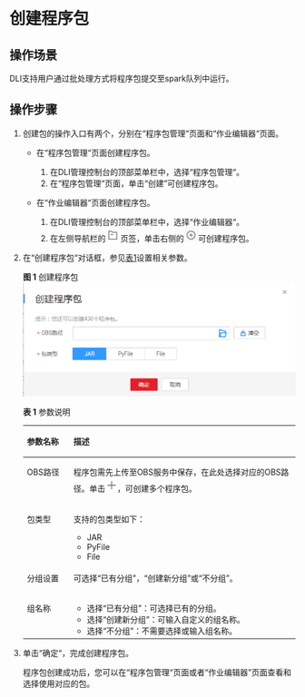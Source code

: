 # 创建程序包<a name="dli_01_0367"></a>

## 操作场景<a name="zh-cn_topic_0122016946_zh-cn_topic_0093946917_section6253115815414"></a>

DLI支持用户通过批处理方式将程序包提交至spark队列中运行。

## 操作步骤<a name="zh-cn_topic_0122016946_zh-cn_topic_0093946917_section14223343145314"></a>

1.  创建包的操作入口有两个，分别在“程序包管理“页面和“作业编辑器“页面。
    -   在“程序包管理“页面创建程序包。
        1.  在DLI管理控制台的顶部菜单栏中，选择“程序包管理“。
        2.  在“程序包管理“页面，单击“创建”可创建程序包。

    -   在“作业编辑器“页面创建程序包。
        1.  在DLI管理控制台的顶部菜单栏中，选择“作业编辑器“。
        2.  在左侧导航栏的![](figures/icon-程序包.png)页签，单击右侧的![](figures/icon-新增sql.png)可创建程序包。

2.  在“创建程序包“对话框，参见[表1](#zh-cn_topic_0122016946_zh-cn_topic_0093946917_table19616613171536)设置相关参数。

    **图 1**  创建程序包<a name="zh-cn_topic_0122016946_zh-cn_topic_0093946917_fig13517257105918"></a>  
    ![](figures/创建程序包.png "创建程序包")

    **表 1**  参数说明

    <a name="zh-cn_topic_0122016946_zh-cn_topic_0093946917_table19616613171536"></a>
    <table><thead align="left"><tr id="zh-cn_topic_0122016946_zh-cn_topic_0093946917_row15177266171536"><th class="cellrowborder" valign="top" width="17.05%" id="mcps1.2.3.1.1"><p id="zh-cn_topic_0122016946_zh-cn_topic_0093946917_p5976489517160"><a name="zh-cn_topic_0122016946_zh-cn_topic_0093946917_p5976489517160"></a><a name="zh-cn_topic_0122016946_zh-cn_topic_0093946917_p5976489517160"></a>参数名称</p>
    </th>
    <th class="cellrowborder" valign="top" width="82.95%" id="mcps1.2.3.1.2"><p id="zh-cn_topic_0122016946_zh-cn_topic_0093946917_p911830717160"><a name="zh-cn_topic_0122016946_zh-cn_topic_0093946917_p911830717160"></a><a name="zh-cn_topic_0122016946_zh-cn_topic_0093946917_p911830717160"></a>描述</p>
    </th>
    </tr>
    </thead>
    <tbody><tr id="zh-cn_topic_0122016946_zh-cn_topic_0093946917_row56284350171536"><td class="cellrowborder" valign="top" width="17.05%" headers="mcps1.2.3.1.1 "><p id="zh-cn_topic_0122016946_zh-cn_topic_0093946917_p4555561017160"><a name="zh-cn_topic_0122016946_zh-cn_topic_0093946917_p4555561017160"></a><a name="zh-cn_topic_0122016946_zh-cn_topic_0093946917_p4555561017160"></a>OBS路径</p>
    </td>
    <td class="cellrowborder" valign="top" width="82.95%" headers="mcps1.2.3.1.2 "><p id="zh-cn_topic_0122016946_p12672162955118"><a name="zh-cn_topic_0122016946_p12672162955118"></a><a name="zh-cn_topic_0122016946_p12672162955118"></a>程序包需先上传至OBS服务中保存，在此处选择对应的OBS路径。单击<a name="image20283197176"></a><a name="image20283197176"></a><span><img id="image20283197176" src="figures/icon-新增程序包.png"></span>，可创建多个程序包。</p>
    </td>
    </tr>
    <tr id="zh-cn_topic_0122016946_zh-cn_topic_0093946917_row6112092132926"><td class="cellrowborder" valign="top" width="17.05%" headers="mcps1.2.3.1.1 "><p id="zh-cn_topic_0122016946_zh-cn_topic_0093946917_p25317410132926"><a name="zh-cn_topic_0122016946_zh-cn_topic_0093946917_p25317410132926"></a><a name="zh-cn_topic_0122016946_zh-cn_topic_0093946917_p25317410132926"></a>包类型</p>
    </td>
    <td class="cellrowborder" valign="top" width="82.95%" headers="mcps1.2.3.1.2 "><p id="zh-cn_topic_0122016946_zh-cn_topic_0093946917_p37444329132926"><a name="zh-cn_topic_0122016946_zh-cn_topic_0093946917_p37444329132926"></a><a name="zh-cn_topic_0122016946_zh-cn_topic_0093946917_p37444329132926"></a>支持的包类型如下：</p>
    <a name="zh-cn_topic_0122016946_ul19355124635412"></a><a name="zh-cn_topic_0122016946_ul19355124635412"></a><ul id="zh-cn_topic_0122016946_ul19355124635412"><li>JAR</li><li>PyFile</li><li>File</li></ul>
    </td>
    </tr>
    <tr id="row415617241883"><td class="cellrowborder" valign="top" width="17.05%" headers="mcps1.2.3.1.1 "><p id="p715712241188"><a name="p715712241188"></a><a name="p715712241188"></a>分组设置</p>
    </td>
    <td class="cellrowborder" valign="top" width="82.95%" headers="mcps1.2.3.1.2 "><p id="p515762417817"><a name="p515762417817"></a><a name="p515762417817"></a>可选择“已有分组”，“创建新分组”或“不分组”。</p>
    </td>
    </tr>
    <tr id="row740151051019"><td class="cellrowborder" valign="top" width="17.05%" headers="mcps1.2.3.1.1 "><p id="p14131010102"><a name="p14131010102"></a><a name="p14131010102"></a>组名称</p>
    </td>
    <td class="cellrowborder" valign="top" width="82.95%" headers="mcps1.2.3.1.2 "><a name="ul17658122119107"></a><a name="ul17658122119107"></a><ul id="ul17658122119107"><li>选择“已有分组”：可选择已有的分组。</li><li>选择“创建新分组”：可输入自定义的组名称。</li><li>选择“不分组”：不需要选择或输入组名称。</li></ul>
    </td>
    </tr>
    </tbody>
    </table>

3.  单击“确定“，完成创建程序包。

    程序包创建成功后，您可以在“程序包管理“页面或者“作业编辑器”页面查看和选择使用对应的包。


